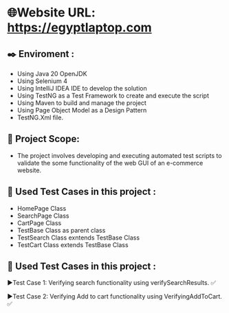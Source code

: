# 🌐Website URL: https://egyptlaptop.com
## ✒️ Enviroment :
* Using Java 20 OpenJDK
* Using Selenium 4
* Using IntelliJ IDEA IDE to develop the solution
* Using TestNG as a Test Framework to create and execute the script
* Using Maven to build and manage the project
* Using Page Object Model as a Design Pattern
* TestNG.Xml file.

## 🔭 Project Scope:
  * The project involves developing and executing automated test scripts to validate the some functionality of the web GUI of an e-commerce website.

## 🔬 Used Test Cases in this project :
  * HomePage Class
  * SearchPage Class
  * CartPage Class
  * TestBase Class as parent class
  * TestSearch Class exntends TestBase Class
  * TestCart Class extends TestBase Class
  
## 🔬 Used Test Cases in this project :

  ▶️Test Case 1: Verifying search functionality using verifySearchResults. ✅
  
  ▶️Test Case 2: Verifying Add to cart functionality using VerifyingAddToCart. ✅
  
